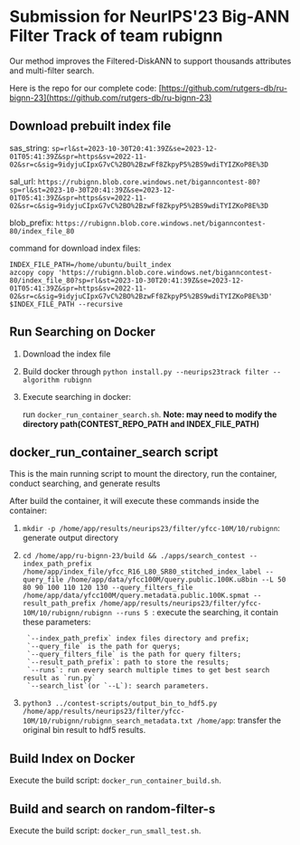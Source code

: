 # Submission for NeurIPS'23 Big-ANN Filter Track of team rubignn

Our method improves the Filtered-DiskANN to support thousands attributes and multi-filter search.

Here is the repo for our complete code: [https://github.com/rutgers-db/ru-bignn-23](https://github.com/rutgers-db/ru-bignn-23)

## Download prebuilt index file

sas_string: `sp=rl&st=2023-10-30T20:41:39Z&se=2023-12-01T05:41:39Z&spr=https&sv=2022-11-02&sr=c&sig=9idyjuCIpxG7vC%2BO%2BzwFf8ZkpyP5%2BS9wdiTYIZKoP8E%3D`

sal_url: `https://rubignn.blob.core.windows.net/biganncontest-80?sp=rl&st=2023-10-30T20:41:39Z&se=2023-12-01T05:41:39Z&spr=https&sv=2022-11-02&sr=c&sig=9idyjuCIpxG7vC%2BO%2BzwFf8ZkpyP5%2BS9wdiTYIZKoP8E%3D`

blob_prefix: `https://rubignn.blob.core.windows.net/biganncontest-80/index_file_80`

command for download index files: 

```
INDEX_FILE_PATH=/home/ubuntu/built_index
azcopy copy 'https://rubignn.blob.core.windows.net/biganncontest-80/index_file_80?sp=rl&st=2023-10-30T20:41:39Z&se=2023-12-01T05:41:39Z&spr=https&sv=2022-11-02&sr=c&sig=9idyjuCIpxG7vC%2BO%2BzwFf8ZkpyP5%2BS9wdiTYIZKoP8E%3D' $INDEX_FILE_PATH --recursive
```

## Run Searching on Docker

1. Download the index file

2. Build docker through `python install.py --neurips23track filter --algorithm rubignn`

3. Execute searching in docker:

      run `docker_run_container_search.sh`. **Note: may need to modify the directory path(CONTEST_REPO_PATH and INDEX_FILE_PATH)**

## docker_run_container_search script

This is the main running script to mount the directory, run the container, conduct searching, and generate results

After build the container, it will execute these commands inside the container:

1. `mkdir -p /home/app/results/neurips23/filter/yfcc-10M/10/rubignn`: generate output directory

2. `cd /home/app/ru-bignn-23/build && ./apps/search_contest --index_path_prefix /home/app/index_file/yfcc_R16_L80_SR80_stitched_index_label --query_file /home/app/data/yfcc100M/query.public.100K.u8bin --L 50 80 90 100 110 120 130 --query_filters_file /home/app/data/yfcc100M/query.metadata.public.100K.spmat --result_path_prefix /home/app/results/neurips23/filter/yfcc-10M/10/rubignn/rubignn --runs 5 `: execute the searching, it contain these parameters: 

        `--index_path_prefix` index files directory and prefix;
        `--query_file` is the path for querys;
        `--query_filters_file` is the path for query filters;
        `--result_path_prefix`: path to store the results;
        `--runs`: run every search multiple times to get best search result as `run.py`
        `--search_list`(or `--L`): search parameters.


3. `python3 ../contest-scripts/output_bin_to_hdf5.py /home/app/results/neurips23/filter/yfcc-10M/10/rubignn/rubignn_search_metadata.txt /home/app`: transfer the original bin result to hdf5 results.

## Build Index on Docker

Execute the build script: `docker_run_container_build.sh`.

## Build and search on random-filter-s

Execute the build script: `docker_run_small_test.sh`.
